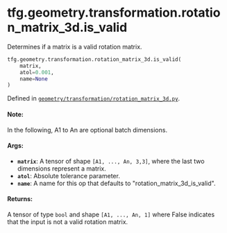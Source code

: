 <div itemscope itemtype="http://developers.google.com/ReferenceObject">
<meta itemprop="name" content="tfg.geometry.transformation.rotation_matrix_3d.is_valid" />
<meta itemprop="path" content="Stable" />
</div>

# tfg.geometry.transformation.rotation_matrix_3d.is_valid

Determines if a matrix is a valid rotation matrix.

``` python
tfg.geometry.transformation.rotation_matrix_3d.is_valid(
    matrix,
    atol=0.001,
    name=None
)
```



Defined in [`geometry/transformation/rotation_matrix_3d.py`](https://github.com/tensorflow/graphics/blob/master/tensorflow_graphics/geometry/transformation/rotation_matrix_3d.py).

<!-- Placeholder for "Used in" -->

#### Note:

In the following, A1 to An are optional batch dimensions.


#### Args:

* <b>`matrix`</b>: A tensor of shape `[A1, ..., An, 3,3]`, where the last two
  dimensions represent a matrix.
* <b>`atol`</b>: Absolute tolerance parameter.
* <b>`name`</b>: A name for this op that defaults to "rotation_matrix_3d_is_valid".


#### Returns:

A tensor of type `bool` and shape `[A1, ..., An, 1]` where False indicates
that the input is not a valid rotation matrix.